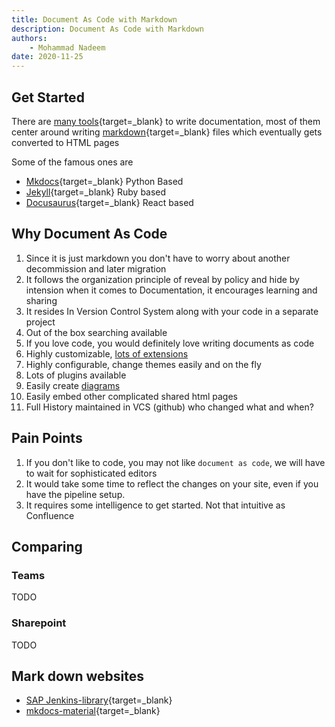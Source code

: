 ```yaml
---
title: Document As Code with Markdown
description: Document As Code with Markdown
authors:
    - Mohammad Nadeem
date: 2020-11-25
---
```


## Get Started

There are [many tools](https://www.markdownguide.org/tools/){target=_blank} to write documentation, most of them center around writing [markdown](https://www.markdownguide.org/){target=_blank} files which eventually gets converted to HTML pages

Some of the famous ones are

* [Mkdocs](https://www.mkdocs.org/){target=_blank} Python Based
* [Jekyll](https://jekyllrb.com/){target=_blank} Ruby based
* [Docusaurus](https://docusaurus.io/){target=_blank} React based



## Why Document As Code

1. Since it is just markdown you don't have to worry about another decommission and later migration
2. It follows the organization principle of reveal by policy and hide by intension when it comes to Documentation, it encourages learning and sharing
3. It resides In Version Control System along with your code in a separate project
4. Out of the box searching available
5. If you love code, you would definitely love writing documents as code
6. Highly customizable, [lots of extensions](creating-pages.md)
7. Highly configurable, change themes easily and on the fly
8. Lots of plugins available
9. Easily create [diagrams](creating-diagrams.md)
10. Easily embed other complicated shared html pages
12. Full History maintained in VCS (github) who changed what and when?


## Pain Points

1. If you don't like to code, you may not like `document as code`, we will have to wait for sophisticated editors
2. It would take some time to reflect the changes on your site, even if you have the pipeline setup.
3. It requires some intelligence to get started. Not that intuitive as Confluence

## Comparing

### Teams

TODO

### Sharepoint

TODO


## Mark down websites

* [SAP Jenkins-library](https://sap.github.io/jenkins-library/){target=_blank}
* [mkdocs-material](https://squidfunk.github.io/mkdocs-material){target=_blank}